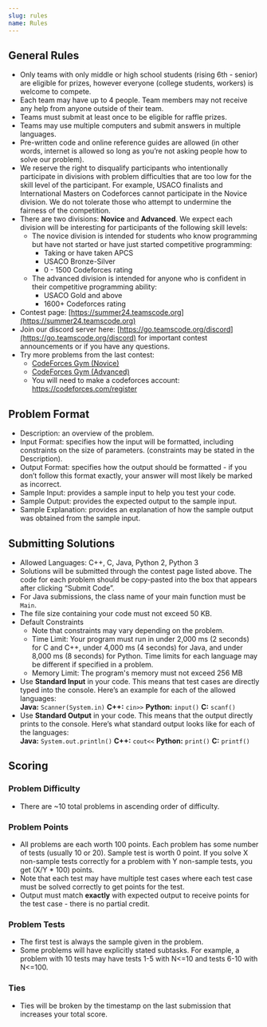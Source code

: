 ```yaml
---
slug: rules
name: Rules
---
```


## General Rules

* Only teams with only middle or high school students (rising 6th - senior) are eligible for prizes, however everyone (college students, workers) is welcome to compete.
* Each team may have up to 4 people. Team members may not receive any help from anyone outside of their team.
* Teams must submit at least once to be eligible for raffle prizes.
* Teams may use multiple computers and submit answers in multiple languages.
* Pre-written code and online reference guides are allowed (in other words, internet is allowed so long as you’re not asking people how to solve our problem).
* We reserve the right to disqualify participants who intentionally participate in divisions with problem difficulties that are too low for the skill level of the participant. For example, USACO finalists and International Masters on Codeforces cannot participate in the Novice division. We do not tolerate those who attempt to undermine the fairness of the competition.
* There are two divisions: **Novice** and **Advanced**. We expect each division will be interesting for participants of the following skill levels:
  * The novice division is intended for students who know programming but have not started or have just started competitive programming:
    * Taking or have taken APCS
    * USACO Bronze-Silver
    * 0 - 1500 Codeforces rating
  * The advanced division is intended for anyone who is confident in their competitive programming ability:
    * USACO Gold and above
    * 1600+ Codeforces rating
* Contest page: [https://summer24.teamscode.org](https://summer24.teamscode.org)
* Join our discord server here: [https://go.teamscode.org/discord](https://go.teamscode.org/discord) for important contest announcements or if you have any questions.
* Try more problems from the last contest:
  * [CodeForces Gym (Novice)](https://codeforces.com/gym/105066)
  * [CodeForces Gym (Advanced)](https://codeforces.com/gym/105067)
  * You will need to make a codeforces account: <https://codeforces.com/register>

## Problem Format

* Description: an overview of the problem.
* Input Format: specifies how the input will be formatted, including constraints on the size of parameters. (constraints may be stated in the Description).
* Output Format: specifies how the output should be formatted - if you don’t follow this format exactly, your answer will most likely be marked as incorrect.
* Sample Input: provides a sample input to help you test your code.
* Sample Output: provides the expected output to the sample input.
* Sample Explanation: provides an explanation of how the sample output was obtained from the sample input.

## Submitting Solutions

* Allowed Languages: C++, C, Java, Python 2, Python 3
* Solutions will be submitted through the contest page listed above. The code for each problem should be copy-pasted into the box that appears after clicking “Submit Code”.
* For Java submissions, the class name of your main function must be ```Main```.
* The file size containing your code must not exceed 50 KB.
* Default Constraints
  * Note that constraints may vary depending on the problem.
  * Time Limit: Your program must run in under 2,000 ms (2 seconds) for C and C++, under 4,000 ms (4 seconds) for Java, and under 8,000 ms (8 seconds) for Python.  Time limits for each language may be different if specified in a problem.
  * Memory Limit: The program's memory must not exceed 256 MB
* Use **Standard Input** in your code. This means that test cases are directly typed into the console. Here’s an example for each of the allowed languages:<br>**Java:** `Scanner(System.in)`  **C++:** `cin>>` **Python:** `input()`    **C:** `scanf()`
* Use **Standard Output** in your code. This means that the output directly prints to the console. Here’s what standard output looks like for each of the languages:<br>**Java:** `System.out.println()`  **C++:** `cout<<` **Python:** `print()` **C:** `printf()`

## Scoring

### Problem Difficulty

* There are ~10 total problems in ascending order of difficulty.

### Problem Points

* All problems are each worth 100 points. Each problem has some number of tests (usually 10 or 20). Sample test is worth 0 point. If you solve X non-sample tests correctly for a problem with Y non-sample tests, you get (X/Y * 100) points.
* Note that each test may have multiple test cases where each test case must be solved correctly to get points for the test.
* Output must match **exactly** with expected output to receive points for the test case - there is no partial credit.

### Problem Tests

* The first test is always the sample given in the problem.
* Some problems will have explicitly stated subtasks. For example, a problem with 10 tests may have tests 1-5 with N<=10 and tests 6-10 with N<=100.

### Ties

* Ties will be broken by the timestamp on the last submission that increases your total score.
